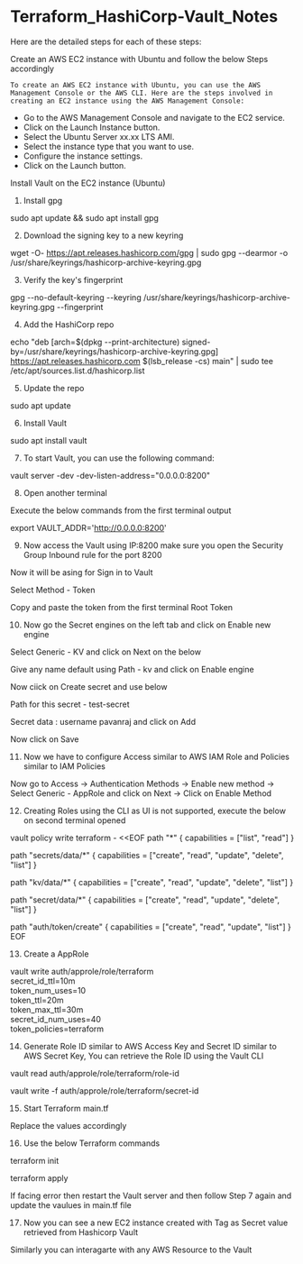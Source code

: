 # Terraform_HashiCorp-Vault_Notes

Here are the detailed steps for each of these steps:

Create an AWS EC2 instance with Ubuntu and follow the below Steps accordingly

    To create an AWS EC2 instance with Ubuntu, you can use the AWS Management Console or the AWS CLI. Here are the steps involved in creating an EC2 instance using the AWS Management Console:

- Go to the AWS Management Console and navigate to the EC2 service.
- Click on the Launch Instance button.
- Select the Ubuntu Server xx.xx LTS AMI.
- Select the instance type that you want to use.
- Configure the instance settings.
- Click on the Launch button.


Install Vault on the EC2 instance (Ubuntu)

1. Install gpg

sudo apt update && sudo apt install gpg


2. Download the signing key to a new keyring

wget -O- https://apt.releases.hashicorp.com/gpg | sudo gpg --dearmor -o /usr/share/keyrings/hashicorp-archive-keyring.gpg


3. Verify the key's fingerprint

gpg --no-default-keyring --keyring /usr/share/keyrings/hashicorp-archive-keyring.gpg --fingerprint


4. Add the HashiCorp repo

echo "deb [arch=$(dpkg --print-architecture) signed-by=/usr/share/keyrings/hashicorp-archive-keyring.gpg] https://apt.releases.hashicorp.com $(lsb_release -cs) main" | sudo tee /etc/apt/sources.list.d/hashicorp.list


5. Update the repo

sudo apt update


6. Install Vault

sudo apt install vault


7. To start Vault, you can use the following command:

vault server -dev -dev-listen-address="0.0.0.0:8200"


8. Open another terminal

Execute the below commands from the first terminal output

export VAULT_ADDR='http://0.0.0.0:8200'


9. Now access the Vault using IP:8200 make sure you open the Security Group Inbound rule for the port 8200

Now it will be asing for Sign in to Vault

Select Method - Token

Copy and paste the token from the first terminal Root Token 


10. Now go the Secret engines on the left tab and click on Enable new engine

Select Generic - KV and click on Next on the below

Give any name default using Path - kv and click on Enable engine

Now ciick on Create secret and use below

Path for this secret - test-secret

Secret data : username pavanraj and click on Add

Now click on Save


11. Now we have to configure Access similar to AWS IAM Role and Policies similar to IAM Policies

Now go to Access -> Authentication Methods -> Enable new method -> Select Generic - AppRole and click on Next -> Click on Enable Method


12. Creating Roles using the CLI as UI is not supported, execute the below on second terminal opened

vault policy write terraform - <<EOF
path "*" {
  capabilities = ["list", "read"]
}

path "secrets/data/*" {
  capabilities = ["create", "read", "update", "delete", "list"]
}

path "kv/data/*" {
  capabilities = ["create", "read", "update", "delete", "list"]
}


path "secret/data/*" {
  capabilities = ["create", "read", "update", "delete", "list"]
}

path "auth/token/create" {
capabilities = ["create", "read", "update", "list"]
}
EOF 


13. Create a AppRole 

vault write auth/approle/role/terraform \
    secret_id_ttl=10m \
    token_num_uses=10 \
    token_ttl=20m \
    token_max_ttl=30m \
    secret_id_num_uses=40 \
    token_policies=terraform
	
	
14. Generate Role ID similar to AWS Access Key and Secret ID similar to AWS Secret Key, You can retrieve the Role ID using the Vault CLI

vault read auth/approle/role/terraform/role-id

vault write -f auth/approle/role/terraform/secret-id


15. Start Terraform main.tf

Replace the values accordingly


16. Use the below Terraform commands

terraform init

terraform apply 

If facing error then restart the Vault server and then follow Step 7 again and update the vaulues in main.tf file

17. Now you can see a new EC2 instance created with Tag as Secret value retrieved from Hashicorp Vault

Similarly you can interagarte with any AWS Resource to the Vault









